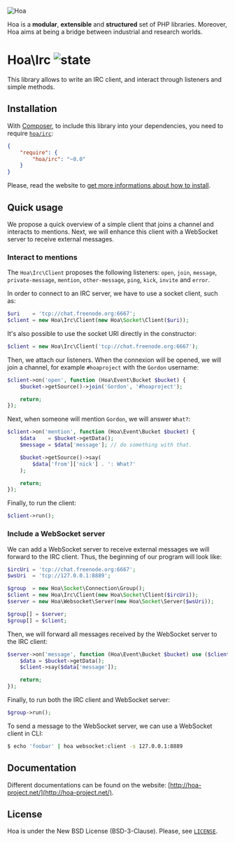 ![Hoa](http://static.hoa-project.net/Image/Hoa_small.png)

Hoa is a **modular**, **extensible** and **structured** set of PHP libraries.
Moreover, Hoa aims at being a bridge between industrial and research worlds.

# Hoa\Irc ![state](http://central.hoa-project.net/State/Irc)

This library allows to write an IRC client, and interact through listeners and
simple methods.

## Installation

With [Composer](http://getcomposer.org/), to include this library into your
dependencies, you need to require
[`hoa/irc`](https://packagist.org/packages/hoa/irc):

```json
{
    "require": {
        "hoa/irc": "~0.0"
    }
}
```

Please, read the website to [get more informations about how to
install](http://hoa-project.net/Source.html).

## Quick usage

We propose a quick overview of a simple client that joins a channel and
interacts to mentions. Next, we will enhance this client with a WebSocket server
to receive external messages.

### Interact to mentions

The `Hoa\Irc\Client` proposes the following listeners: `open`, `join`,
`message`, `private-message`, `mention`, `other-message`, `ping`, `kick`,
`invite` and `error`.

In order to connect to an IRC server, we have to use a socket client, such as:

```php
$uri    = 'tcp://chat.freenode.org:6667';
$client = new Hoa\Irc\Client(new Hoa\Socket\Client($uri));
```

It's also possible to use the socket URI directly in the constructor:

```php
$client = new Hoa\Irc\Client('tcp://chat.freenode.org:6667');
```

Then, we attach our listeners. When the connexion will be opened, we will join a
channel, for example `#hoaproject` with the `Gordon` username:

```php
$client->on('open', function (Hoa\Event\Bucket $bucket) {
    $bucket->getSource()->join('Gordon', '#hoaproject');

    return;
});
```

Next, when someone will mention `Gordon`, we will answer `What?`:

```php
$client->on('mention', function (Hoa\Event\Bucket $bucket) {
    $data    = $bucket->getData();
    $message = $data['message']; // do something with that.

    $bucket->getSource()->say(
        $data['from']['nick'] . ': What?'
    );

    return;
});
```

Finally, to run the client:

```php
$client->run();
```

### Include a WebSocket server

We can add a WebSocket server to receive external messages we will forward to
the IRC client. Thus, the beginning of our program will look like:

```php
$ircUri = 'tcp://chat.freenode.org:6667';
$wsUri  = 'tcp://127.0.0.1:8889';

$group  = new Hoa\Socket\Connection\Group();
$client = new Hoa\Irc\Client(new Hoa\Socket\Client($ircUri));
$server = new Hoa\Websocket\Server(new Hoa\Socket\Server($wsUri));

$group[] = $server;
$group[] = $client;
```

Then, we will forward all messages received by the WebSocket server to the IRC
client:

```php
$server->on('message', function (Hoa\Event\Bucket $bucket) use ($client) {
    $data = $bucket->getData();
    $client->say($data['message']);

    return;
});
```

Finally, to run both the IRC client and WebSocket server:

```php
$group->run();
```

To send a message to the WebSocket server, we can use a WebSocket client in CLI:

```sh
$ echo 'foobar' | hoa websocket:client -s 127.0.0.1:8889
```

## Documentation

Different documentations can be found on the website:
[http://hoa-project.net/](http://hoa-project.net/).

## License

Hoa is under the New BSD License (BSD-3-Clause). Please, see
[`LICENSE`](http://hoa-project.net/LICENSE).
